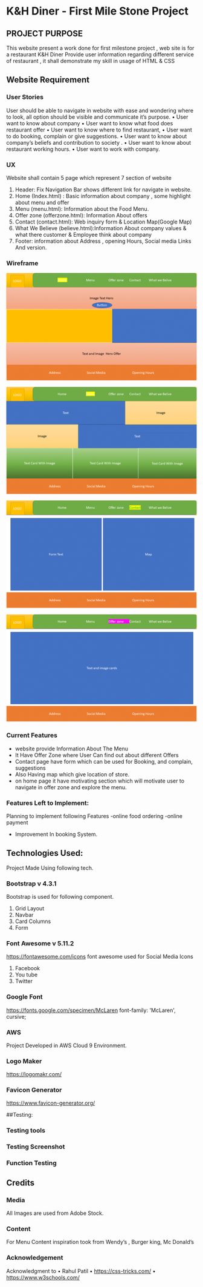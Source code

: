 # K&H Diner - First Mile Stone Project

## PROJECT PURPOSE

This website present a work done for first milestone project , web site is for a restaurant K&H Diner Provide user information regarding different service of restaurant , it shall demonstrate my skill in usage of HTML & CSS
## Website Requirement 

### User Stories 
User should be able to navigate in website with ease and wondering where to look, all option should be visible and communicate it’s purpose.
•	User want to know about company
•	User want to know what food does restaurant offer
•	User want to know where to find restaurant, 
•	User want to do booking, complain or give suggestions.
•	User want to know about company’s beliefs and contribution to society .
•	User want to know about restaurant working hours.
•	User want to work with company.

### UX
Website shall contain 5 page which represent 7 section of website
1.	Header: Fix Navigation Bar shows different link for navigate in website.
2.	Home (Index.html) : Basic information about company , some highlight about menu and offer
3.	Menu (menu.html): Information about the Food Menu.
4.	Offer zone (offerzone.html): Information About offers
5.	Contact (contact.html): Web inquiry form & Location Map(Google Map)
6.	What We Believe (believe.html):Information About company values & what there customer & Employee think about company
7.	Footer: information about Address , opening Hours, Social media Links And version.

### Wireframe 
   ![wirefrem](assets/img/Slide1.GIF)
   
   ![wirefrem](assets/img/Slide2.GIF)
   
![wirefrem](assets/img/Slide3.GIF)

![wirefrem](assets/img/Slide4.GIF)



### Current Features

- website provide Information About The Menu
- It Have Offer Zone where User Can find out about different Offers
- Contact page have form which can be used for Booking, and complain, suggestions
- Also Having map which give location of store.
- on home page it have motivating section which will motivate user to navigate in offer zone and explore the menu.

### Features Left to Implement:

Planning to implement following Features
-online food ordering
-online payment
- Improvement In booking System.

## Technologies Used:

Project Made Using following tech.
### Bootstrap v 4.3.1
Bootstrap is used for following component.
1.	Grid Layout
2.	Navbar
3.	Card Columns 
4.	Form
### Font Awesome v 5.11.2
https://fontawesome.com/icons
font awesome used for Social Media Icons
1.	Facebook
2.	You tube
3.	Twitter 
### Google Font 
https://fonts.google.com/specimen/McLaren
font-family: 'McLaren', cursive;
### AWS
Project Developed in AWS Cloud 9 Environment.
### Logo Maker
https://logomakr.com/
### Favicon Generator
https://www.favicon-generator.org/
 

##Testing:
### Testing tools
### Testing Screenshot
### Function Testing

## Credits

### Media
All Images are used from Adobe Stock.
### Content
For Menu Content inspiration took from  Wendy’s , Burger king, Mc Donald’s 
### Acknowledgement 
Acknowledgment to 
•	Rahul Patil
•	https://css-tricks.com/
•	https://www.w3schools.com/

